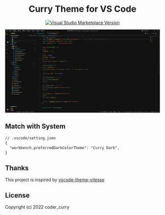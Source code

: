 <h1 align="center">Curry Theme for VS Code</h1>

<p align="center">
<a href="https://marketplace.visualstudio.com/items?itemName=CoderCurry.curry-theme" target="__blank">
<img src="https://img.shields.io/visual-studio-marketplace/v/CoderCurry.curry-theme.svg?color=4d9375&amp;label=Marketplace&logo=visual-studio-code" alt="Visual Studio Marketplace Version" /></a>
</p>

<p align="center">
<img alt="Preview" src="preview.png">
</p>

## Match with System

<!--eslint-skip-->

```jsonc
// .vscode/setting.json
{
  "workbench.preferredDarkColorTheme": "Curry Dark",
}
```

## Thanks

This project is inspired by [vscode-theme-vitesse](https://github.com/antfu/vscode-theme-vitesse)

## License

Copyright (c) 2022 coder_curry
